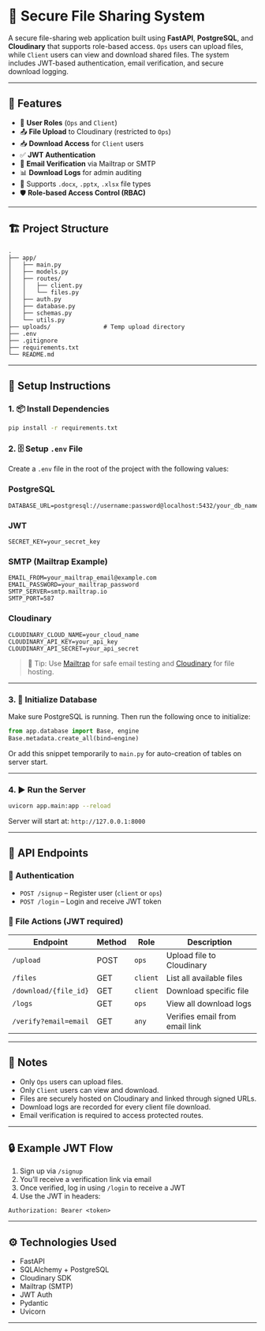 # 📁 Secure File Sharing System

A secure file-sharing web application built using **FastAPI**, **PostgreSQL**, and **Cloudinary** that supports role-based access. `Ops` users can upload files, while `Client` users can view and download shared files. The system includes JWT-based authentication, email verification, and secure download logging.

---

## 🚀 Features

- 🔐 **User Roles** (`Ops` and `Client`)
- 📤 **File Upload** to Cloudinary (restricted to `Ops`)
- 📥 **Download Access** for `Client` users
- ✅ **JWT Authentication**
- 📧 **Email Verification** via Mailtrap or SMTP
- 📊 **Download Logs** for admin auditing
- 📂 Supports `.docx`, `.pptx`, `.xlsx` file types
- 🛡️ **Role-based Access Control (RBAC)**

---

## 🏗️ Project Structure

```
.
├── app/
│   ├── main.py
│   ├── models.py
│   ├── routes/
│   │   ├── client.py
│   │   └── files.py
│   ├── auth.py
│   ├── database.py
│   ├── schemas.py
│   └── utils.py
├── uploads/               # Temp upload directory
├── .env
├── .gitignore
├── requirements.txt
└── README.md
```

---

## 🔧 Setup Instructions

### 1. 📦 Install Dependencies

```bash
pip install -r requirements.txt
```

### 2. 🗄️ Setup `.env` File

Create a `.env` file in the root of the project with the following values:

### PostgreSQL

```env
DATABASE_URL=postgresql://username:password@localhost:5432/your_db_name
```

### JWT

```
SECRET_KEY=your_secret_key
```

### SMTP (Mailtrap Example)

```
EMAIL_FROM=your_mailtrap_email@example.com
EMAIL_PASSWORD=your_mailtrap_password
SMTP_SERVER=smtp.mailtrap.io
SMTP_PORT=587
```

### Cloudinary

```
CLOUDINARY_CLOUD_NAME=your_cloud_name
CLOUDINARY_API_KEY=your_api_key
CLOUDINARY_API_SECRET=your_api_secret
```

> 🔑 Tip: Use [Mailtrap](https://mailtrap.io/) for safe email testing and [Cloudinary](https://cloudinary.com/) for file hosting.

---

### 3. 🧱 Initialize Database

Make sure PostgreSQL is running. Then run the following once to initialize:

```python
from app.database import Base, engine
Base.metadata.create_all(bind=engine)
```

Or add this snippet temporarily to `main.py` for auto-creation of tables on server start.

---

### 4. ▶️ Run the Server

```bash
uvicorn app.main:app --reload
```

Server will start at: `http://127.0.0.1:8000`

---

## 🧪 API Endpoints

### 🔐 Authentication

- `POST /signup` – Register user (`client` or `ops`)
- `POST /login` – Login and receive JWT token

### 📁 File Actions (JWT required)

| Endpoint              | Method | Role     | Description                    |
| --------------------- | ------ | -------- | ------------------------------ |
| `/upload`             | POST   | `ops`    | Upload file to Cloudinary      |
| `/files`              | GET    | `client` | List all available files       |
| `/download/{file_id}` | GET    | `client` | Download specific file         |
| `/logs`               | GET    | `ops`    | View all download logs         |
| `/verify?email=email` | GET    | `any`    | Verifies email from email link |

---

## 📌 Notes

- Only `Ops` users can upload files.
- Only `Client` users can view and download.
- Files are securely hosted on Cloudinary and linked through signed URLs.
- Download logs are recorded for every client file download.
- Email verification is required to access protected routes.

---

## 🔒 Example JWT Flow

1. Sign up via `/signup`
2. You’ll receive a verification link via email
3. Once verified, log in using `/login` to receive a JWT
4. Use the JWT in headers:

```
Authorization: Bearer <token>
```

---

## ⚙️ Technologies Used

- FastAPI
- SQLAlchemy + PostgreSQL
- Cloudinary SDK
- Mailtrap (SMTP)
- JWT Auth
- Pydantic
- Uvicorn
---
